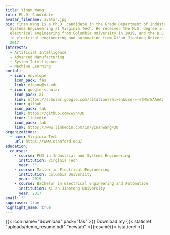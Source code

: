 ```yaml
---
title: Yinan Wang
role: Ph.D. Candidate
avatar_filename: avatar.jpg
bio: Yinan Wang is a Ph.D. candidate in the Grado Department of Industrial and
  Systems Engineering at Virginia Tech. He received the M.S. degree in
  electrical engineering from Columbia University in 2019, and the B.S. degree
  in electrical engineering and automation from Xi'an Jiaotong University in
  2017.
interests:
  - Artificial Intelligence
  - Advanced Manufacturing
  - System Intelligence
  - Machine Learning
social:
  - icon: envelope
    icon_pack: fas
    link: yinanw@vt.edu
  - icon: google-scholar
    icon_pack: ai
    link: https://scholar.google.com/citations?hl=en&user=-vfMhrEAAAAJ
  - icon: github
    icon_pack: fab
    link: https://github.com/wyn430
  - icon: linkedin
    icon_pack: fab
    link: https://www.linkedin.com/in/yinanwang430
organizations:
  - name: Virginia Tech
    url: https://www.stanford.edu/
education:
  courses:
    - course: PhD in Industrial and Systems Engineering
      institution: Virginia Tech
      year: ""
    - course: Master in Electrical Engineering
      institution: Columbia University
      year: 2019
    - course: Bachelor in Electrical Engineering and Automation
      institution: Xi'an Jiaotong University
      year: 2017
email: ""
superuser: true
highlight_name: true
---
```

{{< icon name="download" pack="fas" >}} Download my {{< staticref "uploads/demo_resume.pdf" "newtab" >}}resumé{{< /staticref >}}.